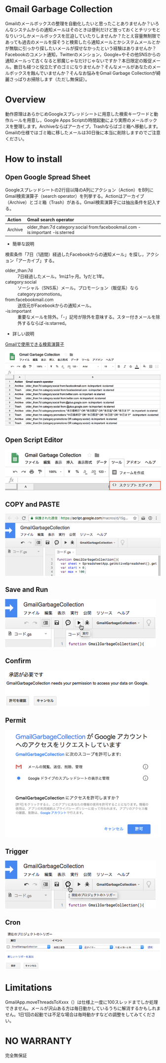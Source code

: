 # Gmail Garbage Collection

Gmailのメールボックスの整理を自動化したいと思ったことありませんか？いろんなシステムからの通知メールはそのときは便利だけど放っておくとチリツモとなりいつしかメールボックスを圧迫していたりしませんか？たとえ容量無制限であっても過去のメールを探そうと検索したら通知メールとかシステムメールとかが無駄に引っかり探したいメールが探せなかったという経験はありませんか？Facebookのコメント通知，Twitterのメンション，Google+やその他SNSからの通知メールって古くなると邪魔じゃなだけじゃないですか？本日限定の販促メール。数日も経つと役立たずのゴミになりませんか？そんなメールがあなたのメールボックスを蝕んでいませんか？そんなお悩みをGmail Garbage Collectionが綺麗さっぱりお掃除します（ただし無保証）。

# Overview

動作原理はあらかじめGoogleスプレッドシートに用意した検索キーワードと動作ルールを用意し，Google Apps Scriptの時間起動により実際のメールボックスを整理します。Archiveならばアーカイブ，Trashならばゴミ箱へ移動します。Gmailの仕様ではゴミ箱に移したメールは30日後に本当に削除しますのでご注意ください。

# How to install

## Open Google Spread Sheet 

Googleスプレッドシートの2行目以降のA列にアクション（Action）をB列にGmail検索演算子（search operator）を列挙する。Actionはアーカイブ（Archive）とゴミ箱（Trash）がある。Gmail検索演算子には抽出条件を記入する。

| Action  | Gmail search operator                                                         |
|:--------|:------------------------------------------------------------------------------|
| Archive | older_than:7d category:social from:facebookmail.com -is:important -is:sterred |

- 簡単な説明

検索条件「7日（1週間）経過したFacebookからの通知メール」を探し，アクション「アーカイブ」する。
<dl>
  <dt>older_than:7d</dt>
  <dd>7日経過したメール。1mは1ヶ月。1yだと1年。
  <dt>category:social</dt>
  <dd>ソーシャル（SNS系）メール。プロモーション（販促系）ならcategory:promotions。
  <dt>from:facebookmail.com</dt>
  <dd>送信元がFacebookからの通知メール。
  <dt>-is:important</dt>
  <dd>重要なメールを除外。「-」記号が除外を意味する。スター付きメールを除外するならば-is:starred。</dd>
</dl>
  
- 詳しい説明

[Gmailで使用できる検索演算子](https://support.google.com/mail/answer/7190?hl=ja)

![Open Google Spread Sheet ](img/GGC-sheet.png)

## Open Script Editor

![Open Script Editor](img/GGC-scripteditor.png)

## COPY and PASTE

![COPY & PASTE](img/GGC-paste.png)

## Save and Run

![Save](img/GGC-run.png)

## Confirm

![Confirm](img/GGC-confirm.png)

## Permit

![Permit](img/GGC-permit.png)

## Trigger

![Trigger](img/GGC-trigger.png)

## Cron

![Cron](img/GGC-cron.png)

# Limitations

GmailApp.moveThreadsToXxxx（）は仕様上一度に100スレッドまでしか処理できません。メールが沢山ある方は毎日動かしているうちに解消するかもしれません。1日1回の起動では不足な場合は毎時動かすなどの調整をしてみてください。

# NO WARRANTY

完全無保証
